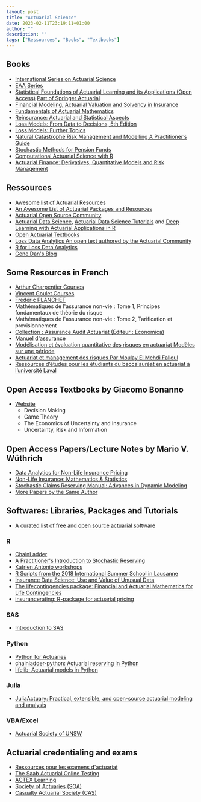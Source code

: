 ```yaml
---
layout: post
title: "Actuarial Science"
date: 2023-02-11T23:19:11+01:00
author: ""
description: ""
tags: ["Ressources", "Books", "Textbooks"]
---
```


## Books

- [International Series on Actuarial Science](https://www.cambridge.org/us/academic/subjects/statistics-probability/statistics-and-probability-general-interest/series/international-series-actuarial-science?utm_source=print&utm_medium=advert&utm_campaign=1309-RF-NAWSE&utm_content=isas)
- [EAA Series](https://actuarial-academy.com/eaa-series)
- [Statistical Foundations of Actuarial Learning and its Applications (Open Access)](https://link.springer.com/book/10.1007/978-3-031-12409-9) [Part of Springer Actuarial](https://www.springer.com/series/15681/books)
- [Financial Modeling, Actuarial Valuation and Solvency in Insurance](https://link.springer.com/book/10.1007/978-3-642-31392-9)
- [Fundamentals of Actuarial Mathematics](https://www.wiley.com/en-us/Fundamentals+of+Actuarial+Mathematics,+3rd+Edition-p-9781118782460)
- [Reinsurance: Actuarial and Statistical Aspects](https://www.wiley.com/en-us/Reinsurance:+Actuarial+and+Statistical+Aspects-p-9780470772683)
- [Loss Models: From Data to Decisions, 5th Edition](https://www.wiley.com/en-gb/Loss+Models%3A+From+Data+to+Decisions%2C+5th+Edition-p-9781119523758)
- [Loss Models: Further Topics](https://www.wiley.com/en-us/Loss+Models:+Further+Topics-p-9781118343562)
- [Natural Catastrophe Risk Management and Modelling A Practitioner’s Guide](https://www.wiley.com/en-us/Natural+Catastrophe+Risk+Management+and+Modelling:+A+Practitioner's+Guide-p-9781118906040)
- [Stochastic Methods for Pension Funds](https://www.wiley.com/en-gb/Stochastic+Methods+for+Pension+Funds-p-9781118566268)
- [Computational Actuarial Science with R](https://www.routledge.com/Computational-Actuarial-Science-with-R/Charpentier/p/book/9781138033788)
- [Actuarial Finance: Derivatives, Quantitative Models and Risk Management](https://www.wiley.com/en-us/Actuarial+Finance%3A+Derivatives%2C+Quantitative+Models+and+Risk+Management-p-9781119137023)

## Ressources

- [Awesome list of Actuarial Resources](https://github.com/ressources-act/awesome-act)
- [An Awesome List of Actuarial Packages and Resources](https://github.com/actuarialopensource/awesome-actuarial)
- [Actuarial Open Source Community](https://github.com/actuarialopensource)
- [Actuarial Data Science](https://actuarialdatascience.org/Home/), [Actuarial Data Science Tutorials](https://github.com/JSchelldorfer/ActuarialDataScience) and [Deep Learning with Actuarial Applications in R](https://github.com/JSchelldorfer/DeepLearningWithActuarialApplications)
- [Open Actuarial Textbooks](https://openacttexts.github.io/)
- [Loss Data Analytics An open text authored by the Actuarial Community](https://openacttexts.github.io/Loss-Data-Analytics/index.html)
- [R for Loss Data Analytics](https://openacttexts.github.io/LDARcode/#prerequisites)
- [Gene Dan's Blog](https://genedan.com/)

## Some Resources in French

- [Arthur Charpentier Courses](https://freakonometrics.github.io/videos/)
- [Vincent Goulet Courses](https://gitlab.com/vigou3)
- [Frédéric PLANCHET](http://www.ressources-actuarielles.net/)
- Mathématiques de l'assurance non-vie : Tome 1, Principes fondamentaux de théorie du risque
- Mathématiques de l'assurance non-vie : Tome 2, Tarification et provisionnement
- [Collection : Assurance Audit Actuariat (Éditeur : Economica)](https://www.eyrolles.com/Entreprise/Collection/1653/assurance-audit-actuariat/)
- [Manuel d'assurance](https://www.puf.com/content/Manuel_dassurance)
- [Modélisation et évaluation quantitative des risques en actuariat Modèles sur une période](https://link.springer.com/book/10.1007/978-2-8178-0112-4)
- [Actuariat et management des risques Par Moulay El Mehdi Falloul](https://www.edilivre.com/actuariat-et-management-des-risques-moulay-el-mehdi-falloul.html/)
- [Ressources d’études pour les étudiants du baccalauréat en actuariat à l’université Laval](https://github.com/ressources-act/Guide_de_survie_en_actuariat)

## Open Access Textbooks by Giacomo Bonanno

- [Website](https://faculty.econ.ucdavis.edu/faculty/bonanno/Books.html)
  - Decision Making
  - Game Theory
  - The Economics of Uncertainty and Insurance
  - Uncertainty, Risk and Information

## Open Access Papers/Lecture Notes by Mario V. Wüthrich

- [Data Analytics for Non-Life Insurance Pricing](https://papers.ssrn.com/sol3/papers.cfm?abstract_id=2870308)
- [Non-Life Insurance: Mathematics & Statistics](https://papers.ssrn.com/sol3/papers.cfm?abstract_id=2319328)
- [Stochastic Claims Reserving Manual: Advances in Dynamic Modeling](https://papers.ssrn.com/sol3/papers.cfm?abstract_id=2649057)
- [More Papers by the Same Author](https://papers.ssrn.com/sol3/cf_dev/AbsByAuth.cfm?per_id=769240)

## Softwares: Libraries, Packages and Tutorials

- [A curated list of free and open source actuarial software](https://github.com/genedan/actuarial-foss)

### R

- [ChainLadder](https://mages.github.io/ChainLadder/)
- [A Practitioner's Introduction to Stochastic Reserving](https://github.com/mages/PSRWP)
- [Katrien Antonio workshops](https://github.com/katrienantonio)
- [R Scripts from the 2018 International Summer School in Lausanne](https://github.com/fpechon/SummerSchool)
- [Insurance Data Science: Use and Value of Unusual Data](http://egallic.fr/lausanne/)
- [The lifecontingencies package: Financial and Actuarial Mathematics for Life Contingencies](https://github.com/spedygiorgio/lifecontingencies)
- [insurancerating: R-package for actuarial pricing](https://github.com/MHaringa/insurancerating)

### SAS

- [Introduction to SAS](https://pierre-olivier.goffard.me/Teaching/)

### Python

- [Python for Actuaries](https://github.com/validatehealth/actuary)
- [chainladder-python: Actuarial reserving in Python](https://chainladder-python.readthedocs.io/en/latest/intro.html)
- [lifelib: Actuarial models in Python](https://lifelib.io/index.html)

### Julia

- [JuliaActuary: Practical, extensible, and open-source actuarial modeling and analysis](https://juliaactuary.org/)

### VBA/Excel

- [Actuarial Society of UNSW](https://www.youtube.com/@ActuarialSocietyUNSW/playlists)

## Actuarial credentialing and exams

- [Ressources pour les examens d'actuariat](https://github.com/ressources-act/Ressources-examens)
- [The Saab Actuarial Online Testing](http://www.saab.org/actuarial.cgi)
- [ACTEX Learning](https://www.actexmadriver.com/)
- [Society of Actuaries (SOA)](https://www.soa.org/)
- [Casualty Actuarial Society (CAS)](https://www.casact.org/)
